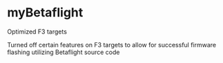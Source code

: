 # myBetaflight
Optimized F3 targets 

Turned off certain features on F3 targets to allow for successful firmware flashing utilizing Betaflight source code 
